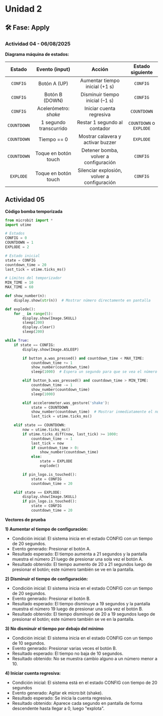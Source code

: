 # Unidad 2


## 🛠 Fase: Apply

### Actividad 04 - 06/08/2025

**Diagrama máquina de estados:**

|     Estado     |         Evento (input)         |               Acción               |   Estado siguiente   |
|:--------------:|:------------------------------:|:----------------------------------:|:--------------------:|
|    `CONFIG`    |    Botón A (UP)                | Aumentar tiempo inicial (+1 s)     |       `CONFIG`       |
|    `CONFIG`    |    Botón B (DOWN)              | Disminuir tiempo inicial (–1 s)    |       `CONFIG`       |
|    `CONFIG`    |    Acelerómetro: *shake*       | Iniciar cuenta regresiva           |      `COUNTDOWN`     |
|  `COUNTDOWN`   | 1 segundo transcurrido         | Restar 1 segundo al contador       | `COUNTDOWN` o `EXPLODE` |
|  `COUNTDOWN`   | Tiempo == 0                    | Mostrar calavera y activar buzzer  |      `EXPLODE`       |
|  `COUNTDOWN`   | Toque en botón touch           | Detener bomba, volver a configuración |    `CONFIG`      |
|   `EXPLODE`    | Toque en botón touch           | Silenciar explosión, volver a configuración | `CONFIG`    |


## Actividad 05

**Código bomba temporizada**

```python
from microbit import *
import utime

# Estados
CONFIG = 0
COUNTDOWN = 1
EXPLODE = 2

# Estado inicial
state = CONFIG
countdown_time = 20
last_tick = utime.ticks_ms()

# Límites del temporizador
MIN_TIME = 10
MAX_TIME = 60

def show_number(n):
    display.show(str(n))  # Mostrar número directamente en pantalla

def explode():
    for _ in range(5):
        display.show(Image.SKULL)
        sleep(200)
        display.clear()
        sleep(200)

while True:
    if state == CONFIG:
        display.show(Image.ASLEEP)

        if button_a.was_pressed() and countdown_time < MAX_TIME:
            countdown_time += 1
            show_number(countdown_time)
            sleep(1000)  # Espera un segundo para que se vea el número

        elif button_b.was_pressed() and countdown_time > MIN_TIME:
            countdown_time -= 1
            show_number(countdown_time)
            sleep(1000)

        elif accelerometer.was_gesture('shake'):
            state = COUNTDOWN
            show_number(countdown_time)  # Mostrar inmediatamente el número actual
            last_tick = utime.ticks_ms()

    elif state == COUNTDOWN:
        now = utime.ticks_ms()
        if utime.ticks_diff(now, last_tick) >= 1000:
            countdown_time -= 1
            last_tick = now
            if countdown_time > 0:
                show_number(countdown_time)
            else:
                state = EXPLODE
                explode()

        if pin_logo.is_touched():
            state = CONFIG
            countdown_time = 20

    elif state == EXPLODE:
        display.show(Image.SKULL)
        if pin_logo.is_touched():
            state = CONFIG
            countdown_time = 20
```

**Vectores de prueba**

**1) Aumentar el tiempo de configuración:**

- Condición inicial: El sistema inicia en el estado CONFIG con un tiempo de 20 segundos.
- Evento generado: Presionar el botón A.
- Resultado esperado: El tiempo aumenta a 21 segundos y la pantalla muestra el número 21 luego de presionar una sola vez el botón A.
- Resultado obtenido: El tiempo aumento de 20 a 21 segundos luego de presionar el botón; este número también se ve en la pantalla.

**2) Disminuir el tiempo de configuración:**

- Condición inicial: El sistema inicia en el estado CONFIG con un tiempo de 20 segundos.
- Evento generado: Presionar el botón B.
- Resultado esperado: El tiempo disminuye a 19 segundos y la pantalla muestra el número 19 luego de presionar una sola vez el botón B.
- Resultado obtenido: El tiempo disminuyó de 20 a 19 segundos luego de presionar el botón; este número también se ve en la pantalla.

**3) No disminuir el tiempo por debajo del mínimo**

- Condición inicial: El sistema inicia en el estado CONFIG con un tiempo de 10 segundos.
- Evento generado: Presionar varias veces el botón B.
- Resultado esperado: El tiempo no baja de 10 segundos.
- Resultado obtenido: No se muestra cambio alguno a un número menor a 10.

**4) Iniciar cuenta regresiva:**

- Condición inicial: El sistema está en el estado CONFIG con tiempo de 20 segundos
- Evento generado: Agitar ek micro:bit (shake).
- Resultado esperado: Se inicia la cuenta regresiva.
- Resultado obtenido: Aparece cada segundo en pantalla de forma descendente hasta llegar a 0, luego "explota".







